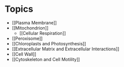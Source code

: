 # Topics
* [[Plasma Membrane]]
* [[Mitochondrion]]
	* [[Cellular Respiration]]
* [[Peroxisome]]
* [[Chloroplasts and Photosynthesis]]
* [[Extracellular Matrix and Extracellular Interactions]]
* [[Cell Wall]]
* [[Cytoskeleton and Cell Motility]]

